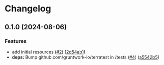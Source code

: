 # Changelog

## 0.1.0 (2024-08-06)


### Features

* add initial resources ([#2](https://github.com/CloudNationHQ/terraform-azure-nw/issues/2)) ([2d54ab1](https://github.com/CloudNationHQ/terraform-azure-nw/commit/2d54ab17060e9e198cf74970e9297b13996c3906))
* **deps:** Bump github.com/gruntwork-io/terratest in /tests ([#4](https://github.com/CloudNationHQ/terraform-azure-nw/issues/4)) ([a5542b5](https://github.com/CloudNationHQ/terraform-azure-nw/commit/a5542b58fe8cc8e4cf47c8d9e877a042f310b605))
